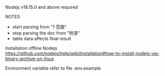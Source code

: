 Nodejs v18.15.0 and above required

NOTES
- start parsing from "1 范围"
- stop parsing the doc from "附录"
- table data affects final result

Installation offline
Nodejs
https://github.com/nodejs/help/wiki/Installation#how-to-install-nodejs-via-binary-archive-on-linux

Environment variable refer to file .env.example
